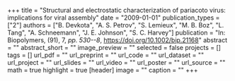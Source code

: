 +++
title = "Structural and electrostatic characterization of pariacoto virus: implications for viral assembly"
date = "2009-01-01"
publication_types = ["2"]
authors = ["B. Devkota", "A. S. Petrov", "S. Lemieux", "M. B. Boz", "L. Tang", "A. Schneemann", "J. E. Johnson", "S. C. Harvey"]
publication = "In: Biopolymers, (91), 7, _pp. 530--8_, https://doi.org/10.1002/bip.21168"
abstract = ""
abstract_short = ""
image_preview = ""
selected = false
projects = []
tags = []
url_pdf = ""
url_preprint = ""
url_code = ""
url_dataset = ""
url_project = ""
url_slides = ""
url_video = ""
url_poster = ""
url_source = ""
math = true
highlight = true
[header]
image = ""
caption = ""
+++
